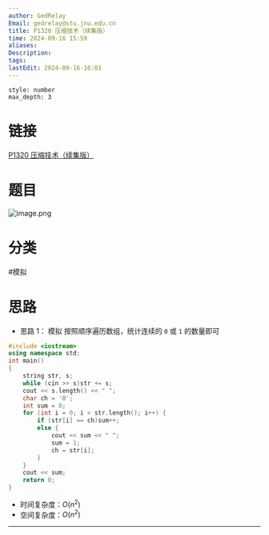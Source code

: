 ```yaml
---
author: GedRelay
Email: gedrelay@stu.jnu.edu.cn
title: P1320 压缩技术（续集版）
time: 2024-09-16 15:59
aliases: 
Description: 
tags: 
lastEdit: 2024-09-16-16:01
---
```


```toc
style: number
max_depth: 3
```

# 链接
[P1320 压缩技术（续集版）](https://www.luogu.com.cn/problem/P1320) 

# 题目
![image.png](https://ged-pic-bed.oss-cn-guangzhou.aliyuncs.com/img/202409161559452.png)


# 分类
#模拟 

# 思路
- 思路 1：
模拟
按照顺序遍历数组，统计连续的 `0` 或 `1` 的数量即可


```cpp
#include <iostream>
using namespace std;
int main()
{
	string str, s;
	while (cin >> s)str += s;
	cout << s.length() << " ";
	char ch = '0';
	int sum = 0;
	for (int i = 0; i < str.length(); i++) {
		if (str[i] == ch)sum++;
		else {
			cout << sum << " ";
			sum = 1;
			ch = str[i];
		}
	}
	cout << sum;
	return 0;
}
```


- 时间复杂度：${O\left( n^{2}  \right)  }$ 
- 空间复杂度：${O\left( n^{2}  \right)  }$ 


---

